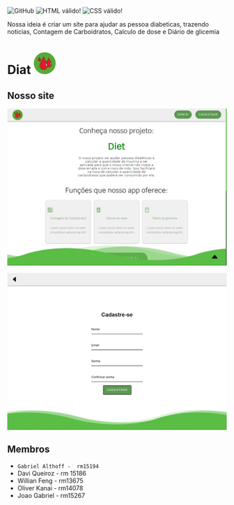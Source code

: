 ![GitHub](https://img.shields.io/github/license/dav1s0707/2emia-projeto) <img src="https://img.shields.io/w3c-validation/html?targetUrl=https%3A%2F%2Fdav1s0707.github.io%2F2emia-projeto%2Findex.html" alt="HTML válido!" /> <img style="border:0;width:88px;height:31px" src="https://jigsaw.w3.org/css-validator/images/vcss-blue" alt="CSS válido!" />

Nossa ideia é criar um site para ajudar as pessoa diabeticas, trazendo noticias, Contagem de Carboidratos, Calculo de dose e Diário de glicemia
# Diat ![plot](images/logo.png)

## Nosso site

![plot](images/tela-print.png)

![plot](images/tela-print-login.png)

## Membros
- `Gabriel Althoff -  rm15194`
- Davi Queiroz - rm 15186
- Willian Feng - rm13675
- Oliver Kanai - rm14078
- Joao Gabriel - rm15267
